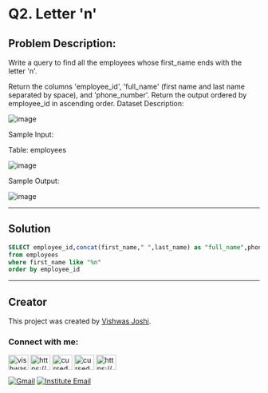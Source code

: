 # Q2. Letter 'n'

## Problem Description:

Write a query to find all the employees whose first_name ends with the letter 'n'.

Return the columns 'employee_id', 'full_name' (first name and last name separated by space), and 'phone_number'.
Return the output ordered by employee_id in ascending order.
Dataset Description:

![image](https://github.com/vishwasjoshi2019/DSML/assets/98074283/2e217af1-b58c-4fcd-966f-8788a66ed7b1)


Sample Input:

Table: employees

![image](https://github.com/vishwasjoshi2019/DSML/assets/98074283/8ef45197-f017-490d-9853-bb40530be6c2)


Sample Output:

![image](https://github.com/vishwasjoshi2019/DSML/assets/98074283/0cc448ee-a3e0-4846-9073-92a8a2ca312d)


---

## Solution

```sql
SELECT employee_id,concat(first_name," ",last_name) as "full_name",phone_number
from employees
where first_name like "%n" 
order by employee_id
```
---
## Creator

This project was created by [Vishwas Joshi](https://github.com/vishwasjoshi2019).



<h3 align="left">Connect with me:</h3>
<p align="left">
<a href="https://twitter.com/vishwas79116150" target="blank"><img align="center" src="https://raw.githubusercontent.com/rahuldkjain/github-profile-readme-generator/master/src/images/icons/Social/twitter.svg" alt="vishwas79116150" height="30" width="40" /></a>
<a href="https://linkedin.com/in/https://www.linkedin.com/in/vishwasjoshi2019/" target="blank"><img align="center" src="https://raw.githubusercontent.com/rahuldkjain/github-profile-readme-generator/master/src/images/icons/Social/linked-in-alt.svg" alt="https://www.linkedin.com/in/vishwasjoshi2019/" height="30" width="40" /></a>
<a href="https://instagram.com/cursed_geek" target="blank"><img align="center" src="https://raw.githubusercontent.com/rahuldkjain/github-profile-readme-generator/master/src/images/icons/Social/instagram.svg" alt="cursed_geek" height="30" width="40" /></a>
<a href="https://www.leetcode.com/cursed_geek" target="blank"><img align="center" src="https://raw.githubusercontent.com/rahuldkjain/github-profile-readme-generator/master/src/images/icons/Social/leet-code.svg" alt="cursed_geek" height="30" width="40" /></a>
<a href="https://auth.geeksforgeeks.org/user/https://auth.geeksforgeeks.org/user/vishwasjoshi2019/" target="blank"><img align="center" src="https://raw.githubusercontent.com/rahuldkjain/github-profile-readme-generator/master/src/images/icons/Social/geeks-for-geeks.svg" alt="https://auth.geeksforgeeks.org/user/vishwasjoshi2019/" height="30" width="40" /></a>
  
[![Gmail](https://img.shields.io/badge/Gmail-vishwasjoshi2019%40gmail.com-red)](mailto:vishwasjoshi2019@gmail.com)
[![Institute Email](https://img.shields.io/badge/Institute%20Email-vishwas.j%40iitgn.ac.in-red)](mailto:vishwas.j@iitgn.ac.in)
</p>
